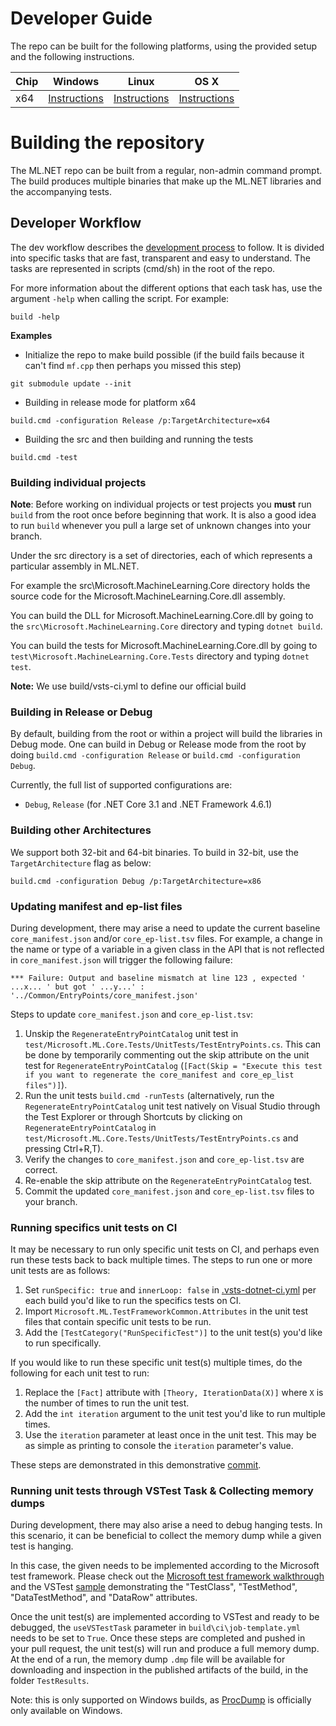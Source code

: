 Developer Guide
===============

The repo can be built for the following platforms, using the provided setup and the following instructions.

| Chip  | Windows | Linux | OS X |
| :---- | :-----: | :---: | :--: |
| x64   | [Instructions](../building/windows-instructions.md) | [Instructions](../building/unix-instructions.md) | [Instructions](../building/unix-instructions.md) |


Building the repository
=======================

The ML.NET repo can be built from a regular, non-admin command prompt. The build produces multiple binaries that make up the ML.NET libraries and the accompanying tests.

Developer Workflow
------------------
The dev workflow describes the [development process](https://github.com/dotnet/buildtools/blob/master/Documentation/Dev-workflow.md) to follow. It is divided into specific tasks that are fast, transparent and easy to understand.
The tasks are represented in scripts (cmd/sh) in the root of the repo.

For more information about the different options that each task has, use the argument `-help` when calling the script.  For example:
```
build -help
```

**Examples**

- Initialize the repo to make build possible (if the build fails because it can't find `mf.cpp` then perhaps you missed this step)

```
git submodule update --init
```

- Building in release mode for platform x64
```
build.cmd -configuration Release /p:TargetArchitecture=x64
```

- Building the src and then building and running the tests
```
build.cmd -test
```

### Building individual projects

**Note**: Before working on individual projects or test projects you **must** run `build` from the root once before beginning that work. It is also a good idea to run `build` whenever you pull a large set of unknown changes into your branch.

Under the src directory is a set of directories, each of which represents a particular assembly in ML.NET.

For example the src\Microsoft.MachineLearning.Core directory holds the source code for the Microsoft.MachineLearning.Core.dll assembly.

You can build the DLL for Microsoft.MachineLearning.Core.dll by going to the `src\Microsoft.MachineLearning.Core` directory and typing `dotnet build`.

You can build the tests for Microsoft.MachineLearning.Core.dll by going to
`test\Microsoft.MachineLearning.Core.Tests` directory and typing `dotnet test`.

**Note:** We use build/vsts-ci.yml to define our official build

### Building in Release or Debug

By default, building from the root or within a project will build the libraries in Debug mode.
One can build in Debug or Release mode from the root by doing `build.cmd -configuration Release` or `build.cmd -configuration Debug`.

Currently, the full list of supported configurations are:
- `Debug`, `Release` (for .NET Core 3.1 and .NET Framework 4.6.1)

### Building other Architectures

We support both 32-bit and 64-bit binaries. To build in 32-bit, use the `TargetArchitecture` flag as below:
```
build.cmd -configuration Debug /p:TargetArchitecture=x86
```

### Updating manifest and ep-list files

During development, there may arise a need to update the current baseline `core_manifest.json` and/or `core_ep-list.tsv` files. For example, a change in the name or type of a variable in a given class in the API that is not reflected in `core_manifest.json` will trigger the following failure:

`*** Failure: Output and baseline mismatch at line 123 , expected ' ...x... ' but got ' ...y...' : '../Common/EntryPoints/core_manifest.json'`

Steps to update `core_manifest.json` and `core_ep-list.tsv`:
1. Unskip the `RegenerateEntryPointCatalog` unit test in `test/Microsoft.ML.Core.Tests/UnitTests/TestEntryPoints.cs`. This can be done by temporarily commenting out the skip attribute on the unit test for `RegenerateEntryPointCatalog` (`[Fact(Skip = "Execute this test if you want to regenerate the core_manifest and core_ep_list files")]`).
2. Run the unit tests `build.cmd -runTests` (alternatively, run the `RegenerateEntryPointCatalog` unit test natively on Visual Studio through the Test Explorer or through Shortcuts by clicking on `RegenerateEntryPointCatalog` in `test/Microsoft.ML.Core.Tests/UnitTests/TestEntryPoints.cs` and pressing Ctrl+R,T).
3. Verify the changes to `core_manifest.json` and `core_ep-list.tsv` are correct.
4. Re-enable the skip attribute on the `RegenerateEntryPointCatalog` test.
5. Commit the updated `core_manifest.json` and `core_ep-list.tsv` files to your branch.

### Running specifics unit tests on CI

It may be necessary to run only specific unit tests on CI, and perhaps even run these tests back to back multiple times. The steps to run one or more unit tests are as follows:
1. Set `runSpecific: true` and `innerLoop: false` in [.vsts-dotnet-ci.yml](https://github.com/dotnet/machinelearning/blob/main/.vsts-dotnet-ci.yml) per each build you'd like to run the specifics tests on CI.
2. Import `Microsoft.ML.TestFrameworkCommon.Attributes` in the unit test files that contain specific unit tests to be run.
3. Add the `[TestCategory("RunSpecificTest")]` to the unit test(s) you'd like to run specifically.

If you would like to run these specific unit test(s) multiple times, do the following for each unit test to run:
1. Replace the `[Fact]` attribute with `[Theory, IterationData(X)]` where `X` is the number of times to run the unit test.
2. Add the `int iteration` argument to the unit test you'd like to run multiple times.
3. Use the `iteration` parameter at least once in the unit test. This may be as simple as printing to console the `iteration` parameter's value.

These steps are demonstrated in this demonstrative [commit](https://github.com/dotnet/machinelearning/commit/2fb5f8cfcd2a81f27bc22ac6749f1ce2045e925b).

### Running unit tests through VSTest Task & Collecting memory dumps

During development, there may also arise a need to debug hanging tests. In this scenario, it can be beneficial to collect the memory dump while a given test is hanging.

In this case, the given needs to be implemented according to the Microsoft test framework. Please check out the [Microsoft test framework walkthrough](https://docs.microsoft.com/en-us/visualstudio/test/walkthrough-creating-and-running-unit-tests-for-managed-code?view=vs-2019) and the VSTest [sample](https://github.com/dotnet/samples/tree/master/core/getting-started/unit-testing-using-mstest) demonstrating the "TestClass", "TestMethod", "DataTestMethod", and "DataRow" attributes.

Once the unit test(s) are implemented according to VSTest and ready to be debugged, the `useVSTestTask` parameter in `build\ci\job-template.yml` needs to be set to `True`. Once these steps are completed and pushed in your pull request, the unit test(s) will run and produce a full memory dump. At the end of a run, the memory dump `.dmp` file will be available for downloading and inspection in the published artifacts of the build, in the folder `TestResults`.

Note: this is only supported on Windows builds, as [ProcDump](https://docs.microsoft.com/en-us/sysinternals/downloads/procdump) is officially only available on Windows.
